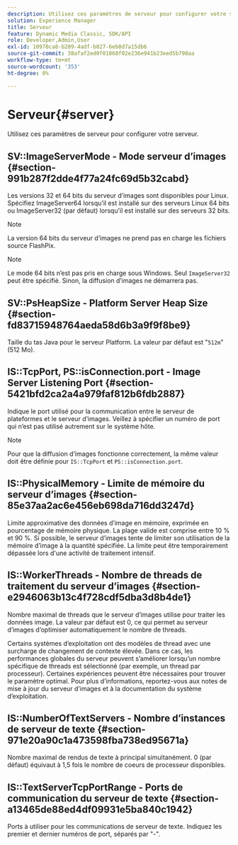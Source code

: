 ```yaml
---
description: Utilisez ces paramètres de serveur pour configurer votre serveur.
solution: Experience Manager
title: Serveur
feature: Dynamic Media Classic, SDK/API
role: Developer,Admin,User
exl-id: 10970ca8-b209-4adf-b027-6eb8d7a15db6
source-git-commit: 38afaf2ed0f01868f02e236e941b23eed5b790aa
workflow-type: tm+mt
source-wordcount: '353'
ht-degree: 0%

---
```


# Serveur{#server}

Utilisez ces paramètres de serveur pour configurer votre serveur.

## SV::ImageServerMode - Mode serveur d’images {#section-991b287f2dde4f77a24fc69d5b32cabd}

Les versions 32 et 64 bits du serveur d’images sont disponibles pour Linux. Spécifiez ImageServer64 lorsqu’il est installé sur des serveurs Linux 64 bits ou ImageServer32 (par défaut) lorsqu’il est installé sur des serveurs 32 bits.

>[!NOTE]
>
>La version 64 bits du serveur d’images ne prend pas en charge les fichiers source FlashPix.

>[!NOTE]
>
>Le mode 64 bits n’est pas pris en charge sous Windows. Seul `ImageServer32` peut être spécifié. Sinon, la diffusion d’images ne démarrera pas.

## SV::PsHeapSize - Platform Server Heap Size {#section-fd83715948764aeda58d6b3a9f9f8be9}

Taille du tas Java pour le serveur Platform. La valeur par défaut est &quot;`512m`&quot; (512 Mo).

## IS::TcpPort, PS::isConnection.port - Image Server Listening Port {#section-5421bfd2ca2a4a979faf812b6fdb2887}

Indique le port utilisé pour la communication entre le serveur de plateformes et le serveur d’images. Veillez à spécifier un numéro de port qui n’est pas utilisé autrement sur le système hôte.

>[!NOTE]
>
>Pour que la diffusion d’images fonctionne correctement, la même valeur doit être définie pour `IS::TcpPort` et `PS::isConnection.port`.

## IS::PhysicalMemory - Limite de mémoire du serveur d’images {#section-85e37aa2ac6e456eb698da716dd3247d}

Limite approximative des données d’image en mémoire, exprimée en pourcentage de mémoire physique. La plage valide est comprise entre 10 % et 90 %. Si possible, le serveur d’images tente de limiter son utilisation de la mémoire d’image à la quantité spécifiée. La limite peut être temporairement dépassée lors d&#39;une activité de traitement intensif.

## IS::WorkerThreads - Nombre de threads de traitement du serveur d’images {#section-e2946063b13c4f728cdf5dba3d8b4de1}

Nombre maximal de threads que le serveur d’images utilise pour traiter les données image. La valeur par défaut est 0, ce qui permet au serveur d’images d’optimiser automatiquement le nombre de threads.

Certains systèmes d’exploitation ont des modèles de thread avec une surcharge de changement de contexte élevée. Dans ce cas, les performances globales du serveur peuvent s’améliorer lorsqu’un nombre spécifique de threads est sélectionné (par exemple, un thread par processeur). Certaines expériences peuvent être nécessaires pour trouver le paramètre optimal. Pour plus d’informations, reportez-vous aux notes de mise à jour du serveur d’images et à la documentation du système d’exploitation.

## IS::NumberOfTextServers - Nombre d’instances de serveur de texte {#section-971e20a90c1a473598fba738ed95671a}

Nombre maximal de rendus de texte à principal simultanément. 0 (par défaut) équivaut à 1,5 fois le nombre de coeurs de processeur disponibles.

## IS::TextServerTcpPortRange - Ports de communication du serveur de texte {#section-a13465de88ed4df09931e5ba840c1942}

Ports à utiliser pour les communications de serveur de texte. Indiquez les premier et dernier numéros de port, séparés par &quot;-&quot;.
